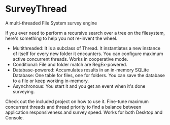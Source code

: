 # SurveyThread
 A multi-threaded File System survey engine

If you ever need to perform a recursive search over a tree on the filesystem, here's something to help you not re-invent the wheel.

* Multithreaded: It is a subclass of Thread. It instantiates a new instance of itself for every new folder it encounters. You can configure maximum active concurrent threads. Works in cooperative mode.
* Conditional: File and folder match are RegEx-powered.
* Database-powered: Accumulates results in an in-memory SQLite Database: One table for files, one for folders. You can save the database to a file or keep working in-memory.
* Asynchronous:  You start it and you get an event when it's done surveying.

Check out the included project on how to use it. 
Fine-tune maximum concurrent threads and thread priority to find a balance between application responsiveness and survey speed.
Works for both Desktop and Console.